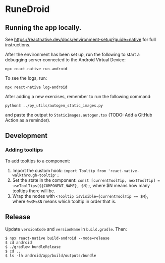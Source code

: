 # RuneDroid

## Running the app locally.

See https://reactnative.dev/docs/environment-setup?guide=native for full instructions.

After the environment has been set up, run the following to start a debugging server connected to the Android Virtual Device:

```
npx react-native run-android
```

To see the logs, run:
```
npx react-native log-android
```

After adding a new exercises, remember to run the following command:
```
python3 ../py_utils/autogen_static_images.py
```
and paste the output to `StaticImages.autogen.tsx` (TODO: Add a GitHub Action as a reminder).

## Development

### Adding tooltips

To add tooltips to a component:

1. Import the custom hook: `import Tooltip from 'react-native-walkthrough-tooltip';`
2. Set the state in the component: `const [currentToolTip, nextToolTip] = useToolTips(${COMPONENT_NAME}, $N);`, where $N means how many tooltips there will be.
3. Wrap the nodes with `<Tooltip isVisible={currentToolTip == $M}`, where `0<$M<$N` means which tooltip in order that is.

## Release

Update `versionCode` and `versionName` in `build.gradle`. Then:

```
$ npx react-native build-android --mode=release
$ cd android
$ ./gradlew bundleRelease
$ cd ..
$ ls -lh android/app/build/outputs/bundle
```